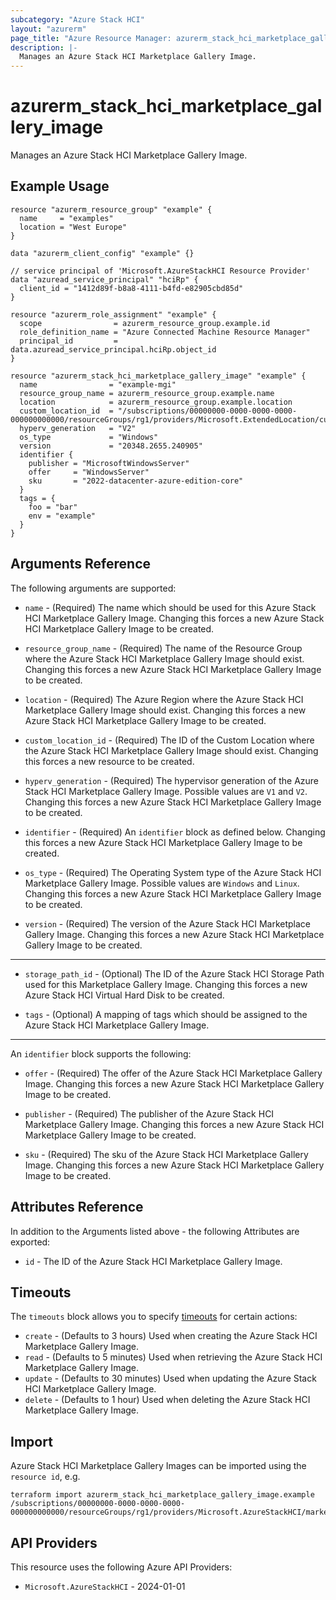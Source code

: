 ```yaml
---
subcategory: "Azure Stack HCI"
layout: "azurerm"
page_title: "Azure Resource Manager: azurerm_stack_hci_marketplace_gallery_image"
description: |-
  Manages an Azure Stack HCI Marketplace Gallery Image.
---
```


# azurerm_stack_hci_marketplace_gallery_image

Manages an Azure Stack HCI Marketplace Gallery Image.

## Example Usage

```hcl
resource "azurerm_resource_group" "example" {
  name     = "examples"
  location = "West Europe"
}

data "azurerm_client_config" "example" {}

// service principal of 'Microsoft.AzureStackHCI Resource Provider'
data "azuread_service_principal" "hciRp" {
  client_id = "1412d89f-b8a8-4111-b4fd-e82905cbd85d"
}

resource "azurerm_role_assignment" "example" {
  scope                = azurerm_resource_group.example.id
  role_definition_name = "Azure Connected Machine Resource Manager"
  principal_id         = data.azuread_service_principal.hciRp.object_id
}

resource "azurerm_stack_hci_marketplace_gallery_image" "example" {
  name                = "example-mgi"
  resource_group_name = azurerm_resource_group.example.name
  location            = azurerm_resource_group.example.location
  custom_location_id  = "/subscriptions/00000000-0000-0000-0000-000000000000/resourceGroups/rg1/providers/Microsoft.ExtendedLocation/customLocations/cl1"
  hyperv_generation   = "V2"
  os_type             = "Windows"
  version             = "20348.2655.240905"
  identifier {
    publisher = "MicrosoftWindowsServer"
    offer     = "WindowsServer"
    sku       = "2022-datacenter-azure-edition-core"
  }
  tags = {
    foo = "bar"
    env = "example"
  }
}
```

## Arguments Reference

The following arguments are supported:

* `name` - (Required) The name which should be used for this Azure Stack HCI Marketplace Gallery Image. Changing this forces a new Azure Stack HCI Marketplace Gallery Image to be created.

* `resource_group_name` - (Required) The name of the Resource Group where the Azure Stack HCI Marketplace Gallery Image should exist. Changing this forces a new Azure Stack HCI Marketplace Gallery Image to be created.

* `location` - (Required) The Azure Region where the Azure Stack HCI Marketplace Gallery Image should exist. Changing this forces a new Azure Stack HCI Marketplace Gallery Image to be created.

* `custom_location_id` - (Required) The ID of the Custom Location where the Azure Stack HCI Marketplace Gallery Image should exist. Changing this forces a new resource to be created.

* `hyperv_generation` - (Required) The hypervisor generation of the Azure Stack HCI Marketplace Gallery Image. Possible values are `V1` and `V2`. Changing this forces a new Azure Stack HCI Marketplace Gallery Image to be created.

* `identifier` - (Required) An `identifier` block as defined below. Changing this forces a new Azure Stack HCI Marketplace Gallery Image to be created.

* `os_type` - (Required) The Operating System type of the Azure Stack HCI Marketplace Gallery Image. Possible values are `Windows` and `Linux`. Changing this forces a new Azure Stack HCI Marketplace Gallery Image to be created.

* `version` - (Required) The version of the Azure Stack HCI Marketplace Gallery Image. Changing this forces a new Azure Stack HCI Marketplace Gallery Image to be created.

---

* `storage_path_id` - (Optional) The ID of the Azure Stack HCI Storage Path used for this Marketplace Gallery Image. Changing this forces a new Azure Stack HCI Virtual Hard Disk to be created.

* `tags` - (Optional) A mapping of tags which should be assigned to the Azure Stack HCI Marketplace Gallery Image.

---

An `identifier` block supports the following:

* `offer` - (Required) The offer of the Azure Stack HCI Marketplace Gallery Image. Changing this forces a new Azure Stack HCI Marketplace Gallery Image to be created.

* `publisher` - (Required) The publisher of the Azure Stack HCI Marketplace Gallery Image. Changing this forces a new Azure Stack HCI Marketplace Gallery Image to be created.

* `sku` - (Required) The sku of the Azure Stack HCI Marketplace Gallery Image. Changing this forces a new Azure Stack HCI Marketplace Gallery Image to be created.

## Attributes Reference

In addition to the Arguments listed above - the following Attributes are exported:

* `id` - The ID of the Azure Stack HCI Marketplace Gallery Image.

## Timeouts

The `timeouts` block allows you to specify [timeouts](https://developer.hashicorp.com/terraform/language/resources/configure#define-operation-timeouts) for certain actions:

* `create` - (Defaults to 3 hours) Used when creating the Azure Stack HCI Marketplace Gallery Image.
* `read` - (Defaults to 5 minutes) Used when retrieving the Azure Stack HCI Marketplace Gallery Image.
* `update` - (Defaults to 30 minutes) Used when updating the Azure Stack HCI Marketplace Gallery Image.
* `delete` - (Defaults to 1 hour) Used when deleting the Azure Stack HCI Marketplace Gallery Image.

## Import

Azure Stack HCI Marketplace Gallery Images can be imported using the `resource id`, e.g.

```shell
terraform import azurerm_stack_hci_marketplace_gallery_image.example /subscriptions/00000000-0000-0000-0000-000000000000/resourceGroups/rg1/providers/Microsoft.AzureStackHCI/marketplaceGalleryImages/image1
```

## API Providers
<!-- This section is generated, changes will be overwritten -->
This resource uses the following Azure API Providers:

* `Microsoft.AzureStackHCI` - 2024-01-01
